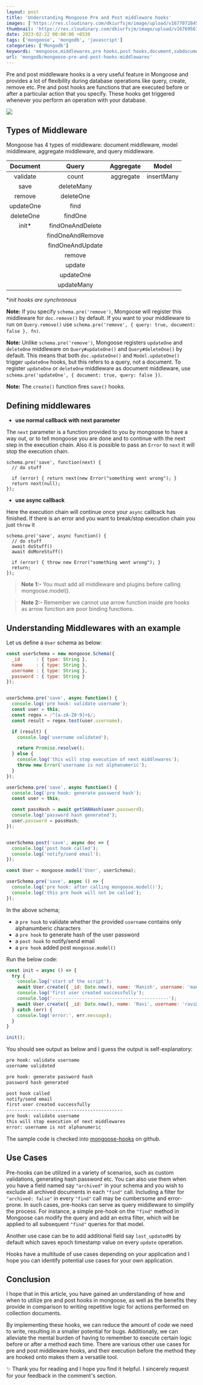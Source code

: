 ```yaml
---
layout: post
title: 'Understanding Mongoose Pre and Post middleware hooks'
images: ['https://res.cloudinary.com/dkiurfsjm/image/upload/v1677072845/mongoose-hooks_cailhh.jpg']
thumbnail: 'https://res.cloudinary.com/dkiurfsjm/image/upload/v1676956718/mongoose_logo_hr3blb.jpg'
date: 2023-02-22 00:00:00 +0530
tags: ['mongoose', 'mongodb', 'javascript']
categories: ['Mongodb']
keywords: 'mongoose,middlewares,pre hooks,post hooks,document,subdocument'
url: 'mongodb/mongoose-pre-and-post-hooks-middlewares'
---
```


Pre and post middleware hooks is a very useful feature in Mongoose and provides a lot of flexibility during database operations like query, create, remove etc. Pre and post hooks are functions that are executed before or after a particular action that you specify. These hooks get triggered whenever you perform an operation with your database.

![](https://res.cloudinary.com/dkiurfsjm/image/upload/v1677072845/mongoose-hooks_cailhh.jpg)

## Types of Middleware

Mongoose has 4 types of middleware: document middleware, model middleware, aggregate middleware, and query middleware.

| Document | Query | Aggregate | Model |
|:--------:|:-----:|:---------:|:-----:|
| validate | count | aggregate | insertMany |
| save | deleteMany | | |
| remove | deleteOne | | |
| updateOne | find | | |
| deleteOne | findOne | | |
| init*  | findOneAndDelete | | |
| | findOneAndRemove |  | |
| | findOneAndUpdate | | |
| | remove | | |
| | update | | |
| | updateOne | | |
| | updateMany | | |

**init hooks are synchronous*

**Note:** If you specify `schema.pre('remove')`, Mongoose will register this middleware for `doc.remove()` by default. If you want to your middleware to run on `Query.remove()` use `schema.pre('remove', { query: true, document: false }, fn)`.

**Note:** Unlike `schema.pre('remove')`, Mongoose registers `updateOne` and `deleteOne` middleware on `Query#updateOne()` and `Query#deleteOne()` by default. This means that both `doc.updateOne()` and `Model.updateOne()` trigger `updateOne` hooks, but this refers to a query, not a document. To register `updateOne` or `deleteOne` middleware as document middleware, use `schema.pre('updateOne', { document: true, query: false })`.

**Note:** The `create()` function fires `save()` hooks.

## Defining middlewares

- **use normal callback with next parameter**

The `next` parameter is a function provided to you by mongoose to have a way out, or to tell mongoose you are done and to continue with the next step in the execution chain. Also it is possible to pass an `Error` to `next` it will stop the execution chain.

```
schema.pre('save', function(next) {
  // do stuff
  
  if (error) { return next(new Error("something went wrong"); }
  return next(null);
});
```

- **use async callback**

Here the execution chain will continue once your `async` callback has finished. If there is an error and you want to break/stop execution chain you just `throw` it

```
schema.pre('save', async function() {
  // do stuff
  await doStuff()
  await doMoreStuff()

  if (error) { throw new Error("something went wrong"); }
  return;
});
```
> **Note 1:-** You must add all middleware and plugins before calling mongoose.model().

> **Note 2:-** Remember we cannot use arrow function inside pre hooks as arrow function are poor binding functions.

## Understanding Middlewares with an example

Let us define a `User` schema as below:

```javascript
const userSchema = new mongoose.Schema({
  _id      : { type: String },
  name     : { type: String },
  username : { type: String },
  password : { type: String }
});


userSchema.pre('save', async function() {
  console.log('pre hook: validate username');
  const user = this;
  const regex = /^[a-zA-Z0-9]+$/;
  const result = regex.test(user.username);

  if (result) {
    console.log('username validated');

    return Promise.resolve();
  } else {
    console.log('this will stop execution of next middlewares');
    throw new Error('username is not alphanumeric');
  }
});

userSchema.pre('save', async function() {
  console.log('pre hook: generate password hash');
  const user = this;

  const passHash = await getSHAHash(user.password);
  console.log('password hash generated');
  user.password = passHash;
});


userSchema.post('save', async doc => {
  console.log('post hook called');
  console.log('notify/send email');
});

const User = mongoose.model('User', userSchema);

userSchema.pre('save', async () => {
  console.log('pre hook: after calling mongoose.model()');
  console.log('this pre hook will not be called');
});
```

In the above schema;

- a `pre hook` to validate whether the provided `username` contains only alphanumberic characters
- a `pre hook` to generate hash of the user password
- a `post hook` to notify/send email
- a `pre hook` added post `mongosse.model()`

Run the below code:

```javascript
const init = async () => {
  try {
    console.log('start of the script');
    await User.create({ _id: Date.now(), name: 'Manish', username: 'manisuec', password: 'abc123' });
    console.log('first user created successfully');
    console.log('-------------------------------------------');
    await User.create({ _id: Date.now(), name: 'Ravi', username: 'ravi@123', password: 'abc123' });
  } catch (err) {
    console.log('error:', err.message);
  }
}

init();
```

You should see output as below and I guess the output is self-explanatory:

```bash
pre hook: validate username
username validated

pre hook: generate password hash
password hash generated

post hook called
notify/send email
first user created successfully
-------------------------------------------
pre hook: validate username
this will stop execution of next middlewares
error: username is not alphanumeric
```

The sample code is checked into [mongoose-hooks](https://github.com/manisuec/techinsights-tutorials/tree/main/mongoose-hooks) on github.

## Use Cases

Pre-hooks can be utilized in a variety of scenarios, such as custom validations, generating hash password etc. You can also use them when you have a field named say `"archived"` in your schema and you wish to exclude all archived documents in each `"find"` call. Including a filter for `"archived: false"` in every `"find"` call may be cumbersome and error-prone. In such cases, pre-hooks can serve as query middleware to simplify the process. For instance, a simple pre-hook on the `"find"` method in Mongoose can modify the query and add an extra filter, which will be applied to all subsequent `"find"` queries for that model.

Another use case can be to add additional field say `last_updatedMS` by default which saves epoch timestamp value on every `update` operation.

Hooks have a multitude of use cases depending on your application and I hope you can identify potential use cases for your own application.


## Conclusion

I hope that in this article, you have gained an understanding of how and when to utilize pre and post hooks in mongoose, as well as the benefits they provide in comparison to writing repetitive logic for actions performed on collection documents.

By implementing these hooks, we can reduce the amount of code we need to write, resulting in a smaller potential for bugs. Additionally, we can alleviate the mental burden of having to remember to execute certain logic before or after a method each time. There are various other use cases for pre and post middleware hooks, and their execution before the method they are hooked onto makes them a versatile tool.

✨ Thank you for reading and I hope you find it helpful. I sincerely request for your feedback in the comment's section.